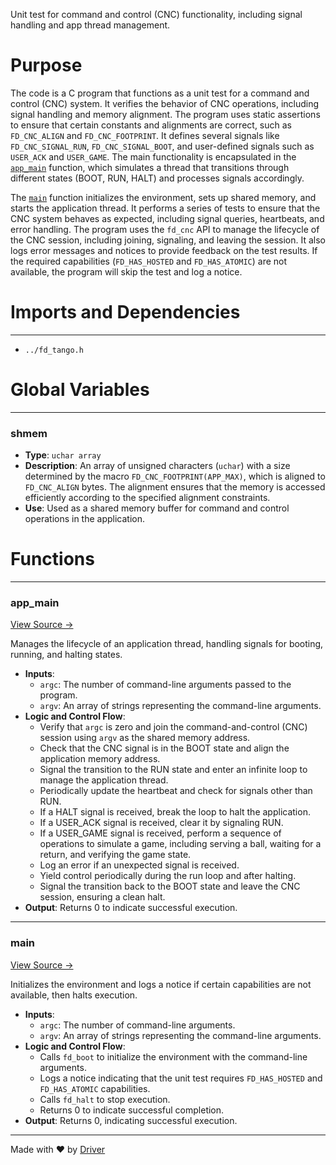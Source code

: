 <!--------------------------------------------------------------------------------->
<!-- IMPORTANT: This file is auto-generated by Driver (https://driver.ai). -------->
<!-- Manual edits may be overwritten on future commits. --------------------------->
<!--------------------------------------------------------------------------------->

Unit test for command and control (CNC) functionality, including signal handling and app thread management.

# Purpose
The code is a C program that functions as a unit test for a command and control (CNC) system. It verifies the behavior of CNC operations, including signal handling and memory alignment. The program uses static assertions to ensure that certain constants and alignments are correct, such as `FD_CNC_ALIGN` and `FD_CNC_FOOTPRINT`. It defines several signals like `FD_CNC_SIGNAL_RUN`, `FD_CNC_SIGNAL_BOOT`, and user-defined signals such as `USER_ACK` and `USER_GAME`. The main functionality is encapsulated in the [`app_main`](<#app_main>) function, which simulates a thread that transitions through different states (BOOT, RUN, HALT) and processes signals accordingly.

The [`main`](<#main>) function initializes the environment, sets up shared memory, and starts the application thread. It performs a series of tests to ensure that the CNC system behaves as expected, including signal queries, heartbeats, and error handling. The program uses the `fd_cnc` API to manage the lifecycle of the CNC session, including joining, signaling, and leaving the session. It also logs error messages and notices to provide feedback on the test results. If the required capabilities (`FD_HAS_HOSTED` and `FD_HAS_ATOMIC`) are not available, the program will skip the test and log a notice.
# Imports and Dependencies

---
- `../fd_tango.h`


# Global Variables

---
### shmem
- **Type**: `uchar array`
- **Description**: An array of unsigned characters (`uchar`) with a size determined by the macro `FD_CNC_FOOTPRINT(APP_MAX)`, which is aligned to `FD_CNC_ALIGN` bytes. The alignment ensures that the memory is accessed efficiently according to the specified alignment constraints.
- **Use**: Used as a shared memory buffer for command and control operations in the application.


# Functions

---
### app\_main<!-- {{#callable:app_main}} -->
[View Source →](<../../../../../src/tango/cnc/test_cnc.c#L32>)

Manages the lifecycle of an application thread, handling signals for booting, running, and halting states.
- **Inputs**:
    - `argc`: The number of command-line arguments passed to the program.
    - `argv`: An array of strings representing the command-line arguments.
- **Logic and Control Flow**:
    - Verify that `argc` is zero and join the command-and-control (CNC) session using `argv` as the shared memory address.
    - Check that the CNC signal is in the BOOT state and align the application memory address.
    - Signal the transition to the RUN state and enter an infinite loop to manage the application thread.
    - Periodically update the heartbeat and check for signals other than RUN.
    - If a HALT signal is received, break the loop to halt the application.
    - If a USER_ACK signal is received, clear it by signaling RUN.
    - If a USER_GAME signal is received, perform a sequence of operations to simulate a game, including serving a ball, waiting for a return, and verifying the game state.
    - Log an error if an unexpected signal is received.
    - Yield control periodically during the run loop and after halting.
    - Signal the transition back to the BOOT state and leave the CNC session, ensuring a clean halt.
- **Output**: Returns 0 to indicate successful execution.


---
### main<!-- {{#callable:main}} -->
[View Source →](<../../../../../src/tango/cnc/test_cnc.c#L219>)

Initializes the environment and logs a notice if certain capabilities are not available, then halts execution.
- **Inputs**:
    - `argc`: The number of command-line arguments.
    - `argv`: An array of strings representing the command-line arguments.
- **Logic and Control Flow**:
    - Calls `fd_boot` to initialize the environment with the command-line arguments.
    - Logs a notice indicating that the unit test requires `FD_HAS_HOSTED` and `FD_HAS_ATOMIC` capabilities.
    - Calls `fd_halt` to stop execution.
    - Returns 0 to indicate successful completion.
- **Output**: Returns 0, indicating successful execution.



---
Made with ❤️ by [Driver](https://www.driver.ai/)